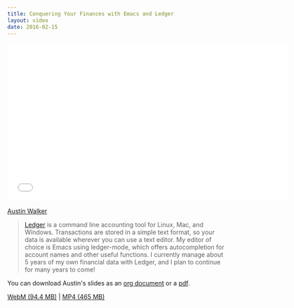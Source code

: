 ```yaml
---
title: Conquering Your Finances with Emacs and Ledger
layout: video
date: 2016-02-15
---
```


<iframe width="640" height="360" src="//www.youtube.com/embed/cjoCNRpLanY"
frameborder="0" allowfullscreen></iframe>

[Austin Walker][]

> [Ledger][] is a command line accounting tool for Linux, Mac, and Windows.
> Transactions are stored in a simple text format, so your data is available
> wherever you can use a text editor. My editor of choice is Emacs using
> ledger-mode, which offers autocompletion for account names and other useful
> functions. I currently manage about 5 years of my own financial data with
> Ledger, and I plan to continue for many years to come!

You can download Austin's slides as an [org document][] or a [pdf][].

[WebM (94.4 MB)](https://s3.amazonaws.com/emacsboston/videos/conquering-your-finances-with-emacs-and-ledger.webm) |
[MP4 (465 MB)](https://s3.amazonaws.com/emacsboston/videos/conquering-your-finances-with-emacs-and-ledger.mp4)

[Austin Walker]: https://github.com/awalker4
[Ledger]: http://ledger-cli.org/
[org document]: https://github.com/awalker4/ledgerTalk2016/blob/master/ledgerTalk.org
[pdf]: https://github.com/awalker4/ledgerTalk2016/blob/master/ledgerTalk2016.pdf
